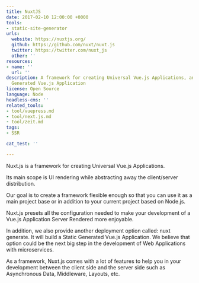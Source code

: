 ```yaml
---
title: NuxtJS
date: 2017-02-10 12:00:00 +0000
tools:
- static-site-generator
urls:
  website: https://nuxtjs.org/
  github: https://github.com/nuxt/nuxt.js
  twitter: https://twitter.com/nuxt_js
  other: ''
resources:
- name: ''
  url: ''
description: A framework for creating Universal Vue.js Applications, and a Static
  Generated Vue.js Application
license: Open Source
language: Node
headless-cms: ''
related_tools:
- tool/vuepress.md
- tool/next.js.md
- tool/zeit.md
tags:
- SSR

cat_test: ''

---
```

Nuxt.js is a framework for creating Universal Vue.js Applications.

Its main scope is UI rendering while abstracting away the client/server distribution.

Our goal is to create a framework flexible enough so that you can use it as a main project base or in addition to your current project based on Node.js.

Nuxt.js presets all the configuration needed to make your development of a Vue.js Application Server Rendered more enjoyable.

In addition, we also provide another deployment option called: nuxt generate. It will build a Static Generated Vue.js Application. We believe that option could be the next big step in the development of Web Applications with microservices.

As a framework, Nuxt.js comes with a lot of features to help you in your development between the client side and the server side such as Asynchronous Data, Middleware, Layouts, etc.
